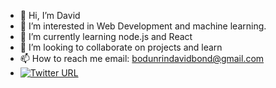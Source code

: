 - 👋 Hi, I’m David
- 👀 I’m interested in Web Development and machine learning.
- 🌱 I’m currently learning node.js and React
- 💞️ I’m looking to collaborate on projects and learn 
- 📫 How to reach me email: bodunrindavidbond@gmail.com 
- [![Twitter URL](https://img.shields.io/twitter/url/https/twitter.com/bodunrindavid.svg?style=social&label=Follow%20%40bodunrindavid)](https://twitter.com/bodunrindavid)

<!---
davieoba/davieoba is a ✨ special ✨ repository because its `README.md` (this file) appears on your GitHub profile.
You can click the Preview link to take a look at your changes.
--->
